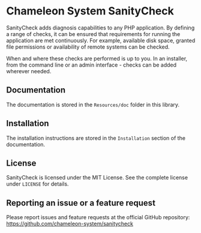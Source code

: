 Chameleon System SanityCheck
============================

SanityCheck adds diagnosis capabilities to any PHP application. By defining a range of checks, it can be ensured that
requirements for running the application are met continuously. For example, available disk space, granted file
permissions or availability of remote systems can be checked.

When and where these checks are performed is up to you. In an installer, from the command line or an admin
interface - checks can be added wherever needed.

Documentation
-------------

The documentation is stored in the `Resources/doc` folder in this library.

Installation
------------

The installation instructions are stored in the `Installation` section of the documentation.

License
-------

SanityCheck is licensed under the MIT License. See the complete license under `LICENSE` for details.

Reporting an issue or a feature request
---------------------------------------

Please report issues and feature requests at the official GitHub repository: https://github.com/chameleon-system/sanitycheck
